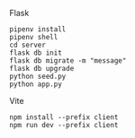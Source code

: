 Flask

```console
pipenv install
pipenv shell
cd server
flask db init
flask db migrate -m "message"
flask db upgrade
python seed.py
python app.py
```

Vite

```console
npm install --prefix client
npm run dev --prefix client
```
